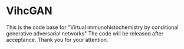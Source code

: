 # VihcGAN
This is the code base for "Virtual immunohistochemistry by conditional generative adversarial networks"  The code will be released after acceptance. Thank you for your attention.
